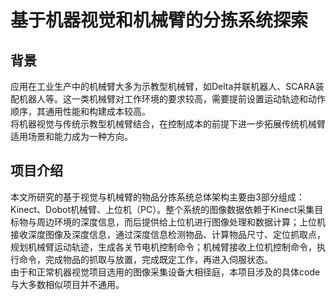 # 基于机器视觉和机械臂的分拣系统探索
## 背景
应用在工业生产中的机械臂大多为示教型机械臂，如Delta并联机器人、SCARA装配机器人等。这一类机械臂对工作环境的要求较高，需要提前设置运动轨迹和动作顺序，其通用性能和构建成本较高。  
将机器视觉与传统示教型机械臂结合，在控制成本的前提下进一步拓展传统机械臂适用场景和能力成为一种方向。  
## 项目介绍
本文所研究的基于视觉与机械臂的物品分拣系统总体架构主要由3部分组成：Kinect、Dobot机械臂、上位机（PC）。整个系统的图像数据依赖于Kinect采集目标物与周边环境的深度信息，而后提供给上位机进行图像处理和数据计算；上位机接收深度图像及深度信息，通过深度信息检测物品、计算物品尺寸、定位抓取点，规划机械臂运动轨迹，生成各关节电机控制命令；机械臂接收上位机控制命令，执行命令，完成物品的抓取与放置，完成既定工作，再进入伺服状态。  
由于和正常机器视觉项目选用的图像采集设备大相径庭，本项目涉及的具体code与大多数相似项目并不通用。

